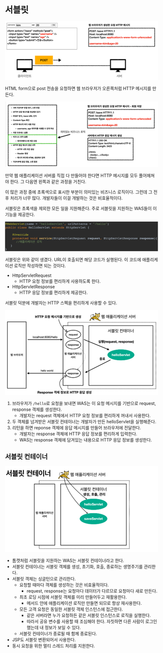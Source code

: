 # 서블릿

![](../../.gitbook/assets/kimyounghan-spring-mvc/01/screenshot%202021-06-05%20오후%2010.34.20.png)

HTML form으로 post 전송을 요청하면 웹 브라우저가 오른쪽처럼 HTTP 메시지를 만든다.

![](../../.gitbook/assets/kimyounghan-spring-mvc/01/screenshot%202021-06-05%20오후%2010.34.27.png)

만약 웹 애플리케이션 서버를 직접 다 만들어야 한다면 HTTP 메시지를 모두 풀어헤쳐야 한다. 그 다음엔 왼쪽과 같은 과정을 거친다.

이 많은 과정 중에 초록색으로 표시한 부분이 의미있는 비즈니스 로직이다. 그런데 그 전후 처리가 너무 많다. 개발자들이 이걸 개발하는 것은 비효율적이다.

서블릿은 초록색을 제외한 모든 일을 지원해준다. 주로 서블릿을 지원하는 WAS들이 이 기능을 제공한다.

![](../../.gitbook/assets/kimyounghan-spring-mvc/01/screenshot%202021-06-05%20오후%2010.34.42.png)

서블릿은 위와 같이 생겼다. URL이 호출되면 해당 코드가 실행된다. 이 코드에 애플리케이션 로직만 작성하면 되는 것이다.

- HttpServletRequest
    - HTTP 요청 정보를 편리하게 사용하도록 한다.
- HttpServletResponse
    - HTTP 응답 정보를 편리하게 제공한다.
    
서블릿 덕분에 개발자는 HTTP 스펙을 편리하게 사용할 수 있다.

![](../../.gitbook/assets/kimyounghan-spring-mvc/01/screenshot%202021-06-05%20오후%2010.34.52.png)

1. 브라우저가 `/hello`로 요청을 보내면 WAS는 이 요청 메시지를 기반으로 request, response 객체를 생성한다. 
   - 개발자는 request 객체에서 HTTP 요청 정보를 편리하게 꺼내서 사용한다.
2. 두 객체를 넘겨받은 서블릿 컨테이너는 개발자가 만든 helloServlet을 실행해준다. 
3. 리턴을 하면 reponse 객체에 응답 메시지를 만들어 브라우저에 전달한다.
    - 개발자는 response 객체에 HTTP 응답 정보를 편리하게 입력한다.
    - WAS는 response 객체에 담겨있는 내용으로 HTTP 응답 정보를 생성한다.

## 서블릿 컨테이너

![](../../.gitbook/assets/kimyounghan-spring-mvc/01/screenshot%202021-06-05%20오후%2010.34.59.png)

- 톰캣처럼 서블릿을 지원하는 WAS는 서블릿 컨테이너라고 한다.
- 서블릿 컨테이너는 서블릿 객체를 생성, 초기화, 호출, 종료하는 생명주기를 관리한다.
- 서블릿 객체는 싱글턴으로 관리한다.
    - 요청할 때마다 객체를 생성하는 것은 비효율적이다.
        - request, response는 요청마다 데이터가 다르므로 요청마다 새로 만든다.
    - 최초 로딩 시점에 서블릿 객체를 미리 만들어두고 재활용한다.
        - 메서드 안에 애플리케이션 로직만 만들면 되므로 항상 재사용한다.
    - 모든 고객 요청은 동일한 서블릿 객체 인스턴스에 접근한다.
        - 같은 서버라면 누가 요청하든 같은 서블릿 인스턴스로 로직을 실행한다.
        - 따라서 공유 변수를 사용할 때 조심해야 한다. 자칫하면 다른 사람이 로그인했는데 내 정보가 보일 수 있다.
    - 서블릿 컨테이너가 종료될 때 함께 종료된다.
- JSP도 서블릿 변환되어서 사용한다.
- 동시 요청을 위한 멀티 스레드 처리를 지원한다.